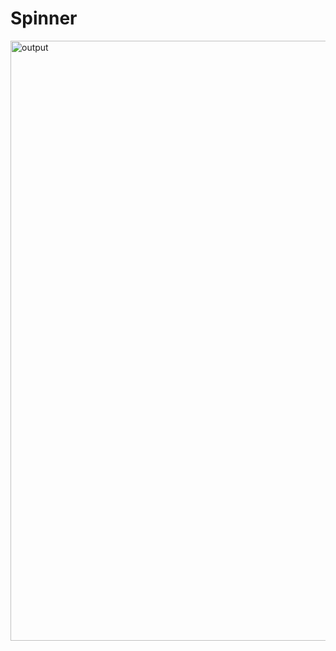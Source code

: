 # Spinner
<img width="960" alt="output" src="https://user-images.githubusercontent.com/99406182/184535355-bce382ba-06b0-4ebc-a579-49759d273cf9.png">
